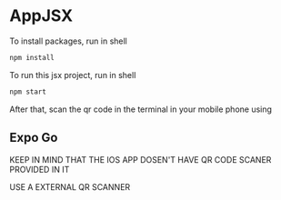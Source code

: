 # AppJSX
To install packages, run in shell
```bash
npm install
```

To run this jsx project, run in shell
```bash
npm start
```
After that, scan the qr code in the terminal in your mobile phone
using 

## Expo Go
KEEP IN MIND THAT THE IOS APP DOSEN'T HAVE QR CODE SCANER PROVIDED IN IT

USE A EXTERNAL QR SCANNER


